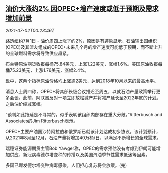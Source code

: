 <!--1625185863000-->
[油价大涨约2% 因OPEC+增产速度或低于预期及需求增加前景](https://cn.reuters.com/article/oil-close-0701-thur-idCNKCS2E800Y)
------

<div><i>2021-07-02T00:23:46Z</i></div><p>路透纽约7月1日 - 油价周四上涨了约2%，原因是有迹象显示，石油输出国组织(OPEC)及其盟友组成的OPEC+未来几个月的增产速度可能低于预期，而不断上升的全球燃料需求将导致供应趋紧。</p><p>布兰特原油期货收报每桶75.84美元，上涨1.22美元，涨幅1.6%。美国原油收报每桶75.23美元，上涨1.76美元，涨幅2.4%。</p><p>盘中，这两个指标原油价格均上涨逾2美元，达到2018年10月以来的最高水平。</p><p>消息人士周四称，OPEC+将其部长级会议推迟至周五，以就石油产量政策举行更多会谈。此前，阿联酋反对一项立即放松减产并将减产延长至2022年底的计划。之后油价缩减涨幅。</p><p>“谈判如此拖延是不寻常的，似乎表明该组织内部存在重大分歧。”Ritterbusch and Associates的Jim Ritterbusch表示。</p><p>OPEC+主要产油国沙特阿拉伯和俄罗斯已就该计划达成初步协议。该计划预计，从2021年8月至12月，石油产量将增加40万桶/日，以满足不断增长的全球需求。</p><p>瑞穗证券能源期货主管Bob Yawger称，OPEC的需求预估没有考虑到伊朗可能增加供应、新冠病毒德尔塔变种的传播以及美国汽油季节性需求低迷等因素。</p><p>多国已爆发德尔塔变种病毒感染，人们担心复苏将会放缓。(完)</p>
